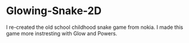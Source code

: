 # Glowing-Snake-2D
I re-created the old school childhood snake game from nokia. I made this game more instresting with Glow and Powers.
